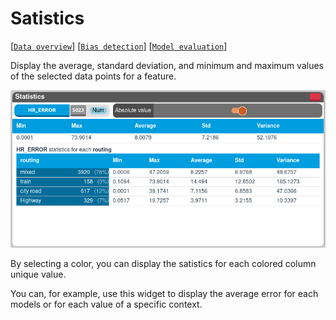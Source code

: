 # Satistics

[[`Data overview`](../README.md#data-overview)]
[[`Bias detection`](../README.md#bias-detection)]
[[`Model evaluation`](../README.md#model-evaluation)]

Display the average, standard deviation, and minimum and maximum values of the selected data points for a feature.

![](./main.png)

By selecting a color, you can display the satistics for each colored column unique value.

You can, for example, use this widget to display the average error for each models or for each value of a specific context.